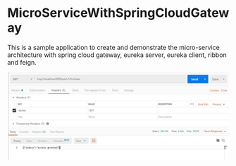 # MicroServiceWithSpringCloudGateway
This is a sample application to create and demonstrate the micro-service architecture with spring cloud gateway, eureka server, 
eureka client, ribbon and feign.

![Alt text](client-service-call-via-apigateway.JPG "Eureka Server")
